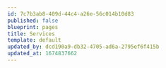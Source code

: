 ```yaml
---
id: 7c7b3ab8-409d-44c4-a26e-56c014b10d83
published: false
blueprint: pages
title: Services
template: default
updated_by: dcd190a9-db32-4705-ad6a-2795ef6f415b
updated_at: 1674837662
---
```

